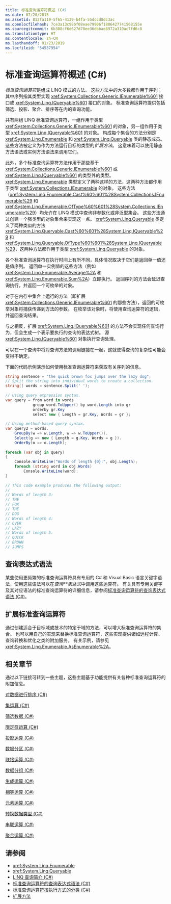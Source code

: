 ```yaml
---
title: 标准查询运算符概述 (C#)
ms.date: 07/20/2015
ms.assetid: 812fa119-5f65-4139-b4fa-55dccd8dc3ac
ms.openlocfilehash: 7ce3a13c98bf08eae79906f1806427741568155e
ms.sourcegitcommit: 6b308cf6d627d78ee36dbbae8972a310ac7fd6c8
ms.translationtype: HT
ms.contentlocale: zh-CN
ms.lasthandoff: 01/23/2019
ms.locfileid: "54537954"
---
```

# <a name="standard-query-operators-overview-c"></a>标准查询运算符概述 (C#)
*标准查询运算符*是组成 LINQ 模式的方法。 这些方法中的大多数都作用于序列；其中序列指其类型实现 <xref:System.Collections.Generic.IEnumerable%601> 接口或 <xref:System.Linq.IQueryable%601> 接口的对象。 标准查询运算符提供包括筛选、投影、聚合、排序等在内的查询功能。  
  
 共有两组 LINQ 标准查询运算符，一组作用于类型 <xref:System.Collections.Generic.IEnumerable%601> 的对象，另一组作用于类型 <xref:System.Linq.IQueryable%601> 的对象。 构成每个集合的方法分别是 <xref:System.Linq.Enumerable> 和 <xref:System.Linq.Queryable> 类的静态成员。 这些方法被定义为作为方法运行目标的类型的*扩展方法*。 这意味着可以使用静态方法语法或实例方法语法来调用它们。  
  
 此外，多个标准查询运算符方法作用于那些基于 <xref:System.Collections.Generic.IEnumerable%601> 或 <xref:System.Linq.IQueryable%601> 的类型外的类型。 <xref:System.Linq.Enumerable> 类型定义了两种这样的方法，这两种方法都作用于类型 <xref:System.Collections.IEnumerable> 的对象。 这些方法（<xref:System.Linq.Enumerable.Cast%60%601%28System.Collections.IEnumerable%29> 和 <xref:System.Linq.Enumerable.OfType%60%601%28System.Collections.IEnumerable%29>）均允许在 LINQ 模式中查询非参数化或非泛型集合。 这些方法通过创建一个强类型的对象集合来实现这一点。 <xref:System.Linq.Queryable> 类定义了两种类似的方法 <xref:System.Linq.Queryable.Cast%60%601%28System.Linq.IQueryable%29> 和 <xref:System.Linq.Queryable.OfType%60%601%28System.Linq.IQueryable%29>，这两种方法都作用于类型 <xref:System.Linq.Queryable> 的对象。  
  
 各个标准查询运算符在执行时间上有所不同，具体情况取决于它们是返回单一值还是值序列。 返回单一实例值的这些方法（例如 <xref:System.Linq.Enumerable.Average%2A> 和 <xref:System.Linq.Enumerable.Sum%2A>）立即执行。 返回序列的方法会延迟查询执行，并返回一个可枚举的对象。  
  
 对于在内存中集合上运行的方法（即扩展 <xref:System.Collections.Generic.IEnumerable%601> 的那些方法），返回的可枚举对象将捕获传递到方法的参数。 在枚举该对象时，将使用查询运算符的逻辑，并返回查询结果。  
  
 与之相反，扩展 <xref:System.Linq.IQueryable%601> 的方法不会实现任何查询行为，但会生成一个表示要执行的查询的表达式树。 源 <xref:System.Linq.IQueryable%601> 对象执行查询处理。  
  
 可以在一个查询中将对查询方法的调用链接在一起，这就使得查询的复杂性可能会变得不确定。  
  
 下面的代码示例演示如何使用标准查询运算符来获取有关序列的信息。  
  
```csharp  
string sentence = "the quick brown fox jumps over the lazy dog";  
// Split the string into individual words to create a collection.  
string[] words = sentence.Split(' ');  
  
// Using query expression syntax.  
var query = from word in words  
            group word.ToUpper() by word.Length into gr  
            orderby gr.Key  
            select new { Length = gr.Key, Words = gr };  
  
// Using method-based query syntax.  
var query2 = words.  
    GroupBy(w => w.Length, w => w.ToUpper()).  
    Select(g => new { Length = g.Key, Words = g }).  
    OrderBy(o => o.Length);  
  
foreach (var obj in query)  
{  
    Console.WriteLine("Words of length {0}:", obj.Length);  
    foreach (string word in obj.Words)  
        Console.WriteLine(word);  
}  
  
// This code example produces the following output:  
//  
// Words of length 3:  
// THE  
// FOX  
// THE  
// DOG  
// Words of length 4:  
// OVER  
// LAZY  
// Words of length 5:  
// QUICK  
// BROWN  
// JUMPS   
```  
  
## <a name="query-expression-syntax"></a>查询表达式语法  
 某些使用更频繁的标准查询运算符具有专用的 C# 和 Visual Basic 语言关键字语法，使用这些语法可以在*查询**表达式*中调用这些运算符。 有关具有专用关键字及其对应语法的标准查询运算符的详细信息，请参阅[标准查询运算符的查询表达式语法 (C#)](../../../../csharp/programming-guide/concepts/linq/query-expression-syntax-for-standard-query-operators.md)。  
  
## <a name="extending-the-standard-query-operators"></a>扩展标准查询运算符  
 通过创建适合于目标域或技术的特定于域的方法，可以增大标准查询运算符的集合。 也可以用自己的实现来替换标准查询运算符，这些实现提供诸如远程计算、查询转换和优化之类的附加服务。 有关示例，请参见 <xref:System.Linq.Enumerable.AsEnumerable%2A>。  
  
## <a name="related-sections"></a>相关章节  
 通过以下链接可转到一些主题，这些主题基于功能提供有关各种标准查询运算符的附加信息。  
  
 [对数据进行排序 (C#)](../../../../csharp/programming-guide/concepts/linq/sorting-data.md)  
  
 [集运算 (C#)](../../../../csharp/programming-guide/concepts/linq/set-operations.md)  
  
 [筛选数据 (C#)](../../../../csharp/programming-guide/concepts/linq/filtering-data.md)  
  
 [限定符运算 (C#)](../../../../csharp/programming-guide/concepts/linq/quantifier-operations.md)  
  
 [投影运算 (C#)](../../../../csharp/programming-guide/concepts/linq/projection-operations.md)  
  
 [数据分区 (C#)](../../../../csharp/programming-guide/concepts/linq/partitioning-data.md)  
  
 [联接运算 (C#)](../../../../csharp/programming-guide/concepts/linq/join-operations.md)  
  
 [数据分组 (C#)](../../../../csharp/programming-guide/concepts/linq/grouping-data.md)  
  
 [生成运算 (C#)](../../../../csharp/programming-guide/concepts/linq/generation-operations.md)  
  
 [相等运算 (C#)](../../../../csharp/programming-guide/concepts/linq/equality-operations.md)  
  
 [元素运算 (C#)](../../../../csharp/programming-guide/concepts/linq/element-operations.md)  
  
 [转换数据类型 (C#)](../../../../csharp/programming-guide/concepts/linq/converting-data-types.md)  
  
 [串联运算 (C#)](../../../../csharp/programming-guide/concepts/linq/concatenation-operations.md)  
  
 [聚合运算 (C#)](../../../../csharp/programming-guide/concepts/linq/aggregation-operations.md)  
  
## <a name="see-also"></a>请参阅

- <xref:System.Linq.Enumerable>
- <xref:System.Linq.Queryable>
- [LINQ 查询简介 (C#)](../../../../csharp/programming-guide/concepts/linq/introduction-to-linq-queries.md)
- [标准查询运算符的查询表达式语法 (C#)](../../../../csharp/programming-guide/concepts/linq/query-expression-syntax-for-standard-query-operators.md)
- [标准查询运算符按执行方式的分类 (C#)](../../../../csharp/programming-guide/concepts/linq/classification-of-standard-query-operators-by-manner-of-execution.md)
- [扩展方法](../../../../csharp/programming-guide/classes-and-structs/extension-methods.md)
